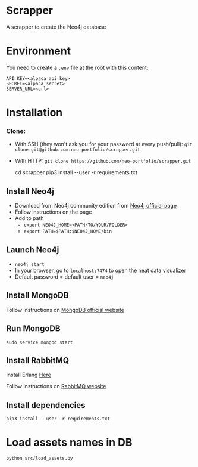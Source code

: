 # Scrapper

A scrapper to create the Neo4j database

# Environment

You need to create a `.env` file at the root with this content:

    API_KEY=<alpaca api key>
    SECRET=<alpaca secret>
    SERVER_URL=<url>

# Installation

### Clone:
- With SSH (they won't ask you for your password at every push/pull): `git clone git@github.com:neo-portfolio/scrapper.git`
- With HTTP: `git clone https://github.com/neo-portfolio/scrapper.git`


    cd scrapper
    pip3 install --user -r requirements.txt

## Install Neo4j

- Download from Neo4j community edition from [Neo4j official page](https://neo4j.com/download-center/)
- Follow instructions on the page
- Add to path
    - `export NEO4J_HOME=<PATH/TO/YOUR/FOLDER>`
    - `export PATH=$PATH:$NEO4J_HOME/bin`
 
 
## Launch Neo4j
 
- `neo4j start`
- In your browser, go to `localhost:7474` to open the neat data visualizer
- Default password = default user = `neo4j`

## Install MongoDB

Follow instructions on [MongoDB official website](https://docs.mongodb.com/manual/tutorial/install-mongodb-on-ubuntu/)

## Run MongoDB

    sudo service mongod start
    
## Install RabbitMQ

Install Erlang [Here](https://tecadmin.net/install-erlang-on-ubuntu/)

Follow instructions on [RabbitMQ website](https://www.fosslinux.com/6339/how-to-install-rabbitmq-server-on-ubuntu-18-04-lts.htm)

## Install dependencies

`pip3 install --user -r requirements.txt`

# Load assets names in DB

`python src/load_assets.py`